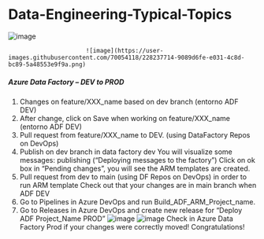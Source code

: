 # Data-Engineering-Typical-Topics
![image](https://user-images.githubusercontent.com/70054118/228237253-e7a2b0fe-b71e-49ec-9eb5-db04b4b18629.png)

                          ![image](https://user-images.githubusercontent.com/70054118/228237714-9089d6fe-e031-4c8d-bc89-5a48553e9f9a.png)
#####  Azure Data Factory – DEV to PROD

1. Changes on feature/XXX_name based on dev branch  (entorno ADF DEV)
2. After change, click on Save when working on feature/XXX_name (entorno ADF DEV)
3. Pull request from feature/XXX_name to DEV. (using DataFactory Repos on DevOps)
4. Publish on dev branch in data factory dev
  You will visualize some messages: publishing (“Deploying messages to the factory”)
  Click on ok box in “Pending changes”, you will see the ARM templates are created. 
5. Pull request from dev to main (using DF Repos on DevOps) in order to run ARM template 
  Check out that your changes are in main branch when ADF DEV
6. Go to Pipelines in Azure DevOps and run Build_ADF_ARM_Project_name. 
7. Go to Releases in Azure DevOps and create new release for “Deploy ADF Project_Name PROD”
![image](https://user-images.githubusercontent.com/70054118/228239782-06a4dd36-eddc-4bce-9793-ad8dfb002228.png)
![image](https://user-images.githubusercontent.com/70054118/228240385-aca6a9a4-36fb-4930-9b5e-985e6333162d.png)
  Check in Azure Data Factory Prod if your changes were correctly moved! Congratulations!
